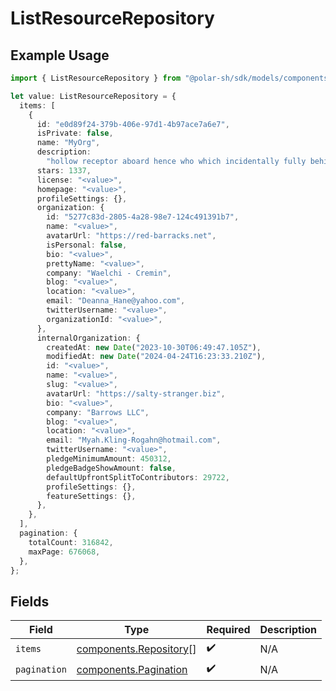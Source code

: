 # ListResourceRepository

## Example Usage

```typescript
import { ListResourceRepository } from "@polar-sh/sdk/models/components";

let value: ListResourceRepository = {
  items: [
    {
      id: "e0d89f24-379b-406e-97d1-4b97ace7a6e7",
      isPrivate: false,
      name: "MyOrg",
      description:
        "hollow receptor aboard hence who which incidentally fully behind midwife",
      stars: 1337,
      license: "<value>",
      homepage: "<value>",
      profileSettings: {},
      organization: {
        id: "5277c83d-2805-4a28-98e7-124c491391b7",
        name: "<value>",
        avatarUrl: "https://red-barracks.net",
        isPersonal: false,
        bio: "<value>",
        prettyName: "<value>",
        company: "Waelchi - Cremin",
        blog: "<value>",
        location: "<value>",
        email: "Deanna_Hane@yahoo.com",
        twitterUsername: "<value>",
        organizationId: "<value>",
      },
      internalOrganization: {
        createdAt: new Date("2023-10-30T06:49:47.105Z"),
        modifiedAt: new Date("2024-04-24T16:23:33.210Z"),
        id: "<value>",
        name: "<value>",
        slug: "<value>",
        avatarUrl: "https://salty-stranger.biz",
        bio: "<value>",
        company: "Barrows LLC",
        blog: "<value>",
        location: "<value>",
        email: "Myah.Kling-Rogahn@hotmail.com",
        twitterUsername: "<value>",
        pledgeMinimumAmount: 450312,
        pledgeBadgeShowAmount: false,
        defaultUpfrontSplitToContributors: 29722,
        profileSettings: {},
        featureSettings: {},
      },
    },
  ],
  pagination: {
    totalCount: 316842,
    maxPage: 676068,
  },
};
```

## Fields

| Field                                                            | Type                                                             | Required                                                         | Description                                                      |
| ---------------------------------------------------------------- | ---------------------------------------------------------------- | ---------------------------------------------------------------- | ---------------------------------------------------------------- |
| `items`                                                          | [components.Repository](../../models/components/repository.md)[] | :heavy_check_mark:                                               | N/A                                                              |
| `pagination`                                                     | [components.Pagination](../../models/components/pagination.md)   | :heavy_check_mark:                                               | N/A                                                              |